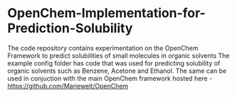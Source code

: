 # OpenChem-Implementation-for-Prediction-Solubility
The code repository contains experimentation on the OpenChem Framework to predict solubilities of small molecules in organic solvents
The example config folder has code that was used for predicting solubility of organic solvents such as Benzene, Acetone and Ethanol. The same can be used in conjuction with the main OpenChem framework hosted here - https://github.com/Mariewelt/OpenChem

